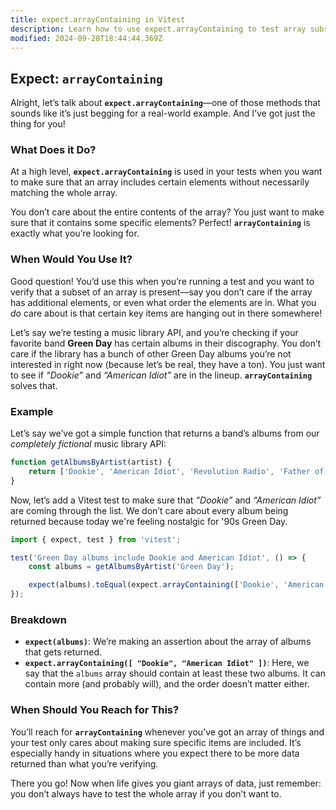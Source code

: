 ```yaml
---
title: expect.arrayContaining in Vitest
description: Learn how to use expect.arrayContaining to test array subsets.
modified: 2024-09-28T18:44:44.369Z
---
```


## Expect: `arrayContaining`

Alright, let’s talk about **`expect.arrayContaining`**—one of those methods that sounds like it’s just begging for a real-world example. And I’ve got just the thing for you!

### What Does it Do?

At a high level, **`expect.arrayContaining`** is used in your tests when you want to make sure that an array includes certain elements without necessarily matching the whole array.

You don’t care about the entire contents of the array? You just want to make sure that it contains some specific elements? Perfect! **`arrayContaining`** is exactly what you’re looking for.

### When Would You Use It?

Good question! You’d use this when you’re running a test and you want to verify that a subset of an array is present—say you don’t care if the array has additional elements, or even what order the elements are in. What you *do* care about is that certain key items are hanging out in there somewhere!

Let’s say we’re testing a music library API, and you’re checking if your favorite band **Green Day** has certain albums in their discography. You don’t care if the library has a bunch of other Green Day albums you’re not interested in right now (because let’s be real, they have a ton). You just want to see if *“Dookie”* and *“American Idiot”* are in the lineup. **`arrayContaining`** solves that.

### Example

Let’s say we’ve got a simple function that returns a band’s albums from our *completely fictional* music library API:

```js
function getAlbumsByArtist(artist) {
	return ['Dookie', 'American Idiot', 'Revolution Radio', 'Father of All...'];
}
```

Now, let’s add a Vitest test to make sure that *“Dookie”* and *“American Idiot”* are coming through the list. We don’t care about every album being returned because today we're feeling nostalgic for '90s Green Day.

```js
import { expect, test } from 'vitest';

test('Green Day albums include Dookie and American Idiot', () => {
	const albums = getAlbumsByArtist('Green Day');

	expect(albums).toEqual(expect.arrayContaining(['Dookie', 'American Idiot']));
});
```

### Breakdown

- **`expect(albums)`**: We’re making an assertion about the array of albums that gets returned.
- **`expect.arrayContaining([ "Dookie", "American Idiot" ])`**: Here, we say that the `albums` array should contain at least these two albums. It can contain more (and probably will), and the order doesn’t matter either.

### When Should You Reach for This?

You’ll reach for **`arrayContaining`** whenever you’ve got an array of things and your test only cares about making sure specific items are included. It’s especially handy in situations where you expect there to be more data returned than what you’re verifying.

There you go! Now when life gives you giant arrays of data, just remember: you don’t always have to test the whole array if you don’t want to.

```ts
```
